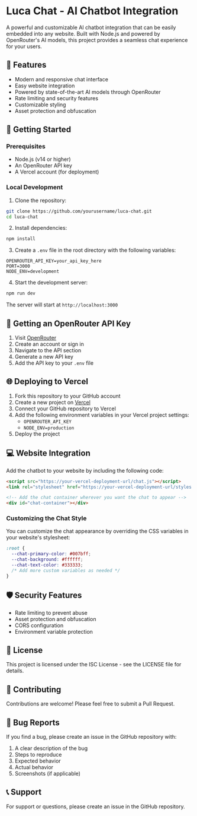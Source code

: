 # Luca Chat - AI Chatbot Integration

A powerful and customizable AI chatbot integration that can be easily embedded into any website. Built with Node.js and powered by OpenRouter's AI models, this project provides a seamless chat experience for your users.

## 🌟 Features

- Modern and responsive chat interface
- Easy website integration
- Powered by state-of-the-art AI models through OpenRouter
- Rate limiting and security features
- Customizable styling
- Asset protection and obfuscation

## 🚀 Getting Started

### Prerequisites

- Node.js (v14 or higher)
- An OpenRouter API key
- A Vercel account (for deployment)

### Local Development

1. Clone the repository:
```bash
git clone https://github.com/yourusername/luca-chat.git
cd luca-chat
```

2. Install dependencies:
```bash
npm install
```

3. Create a `.env` file in the root directory with the following variables:
```env
OPENROUTER_API_KEY=your_api_key_here
PORT=3000
NODE_ENV=development
```

4. Start the development server:
```bash
npm run dev
```

The server will start at `http://localhost:3000`

## 🔑 Getting an OpenRouter API Key

1. Visit [OpenRouter](https://openrouter.ai/)
2. Create an account or sign in
3. Navigate to the API section
4. Generate a new API key
5. Add the API key to your `.env` file

## 🌐 Deploying to Vercel

1. Fork this repository to your GitHub account
2. Create a new project on [Vercel](https://vercel.com)
3. Connect your GitHub repository to Vercel
4. Add the following environment variables in your Vercel project settings:
   - `OPENROUTER_API_KEY`
   - `NODE_ENV=production`
5. Deploy the project

## 💻 Website Integration

Add the chatbot to your website by including the following code:

```html
<script src="https://your-vercel-deployment-url/chat.js"></script>
<link rel="stylesheet" href="https://your-vercel-deployment-url/styles.css">

<!-- Add the chat container wherever you want the chat to appear -->
<div id="chat-container"></div>
```

### Customizing the Chat Style

You can customize the chat appearance by overriding the CSS variables in your website's stylesheet:

```css
:root {
  --chat-primary-color: #007bff;
  --chat-background: #ffffff;
  --chat-text-color: #333333;
  /* Add more custom variables as needed */
}
```

## 🛡️ Security Features

- Rate limiting to prevent abuse
- Asset protection and obfuscation
- CORS configuration
- Environment variable protection

## 📝 License

This project is licensed under the ISC License - see the LICENSE file for details.

## 🤝 Contributing

Contributions are welcome! Please feel free to submit a Pull Request.

## 🐛 Bug Reports

If you find a bug, please create an issue in the GitHub repository with:
1. A clear description of the bug
2. Steps to reproduce
3. Expected behavior
4. Actual behavior
5. Screenshots (if applicable)

## 📞 Support

For support or questions, please create an issue in the GitHub repository. 